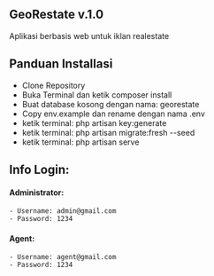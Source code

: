 ## GeoRestate v.1.0
Aplikasi berbasis web untuk iklan realestate

## Panduan Installasi
- Clone Repository
- Buka Terminal dan ketik composer install
- Buat database kosong dengan nama: georestate
- Copy env.example dan rename dengan nama .env
- ketik terminal: php artisan key:generate
- ketik terminal: php artisan migrate:fresh --seed
- ketik terminal: php artisan serve

## Info Login:
#### Administrator:
    - Username: admin@gmail.com
    - Password: 1234
#### Agent: 
    - Username: agent@gmail.com
    - Password: 1234

